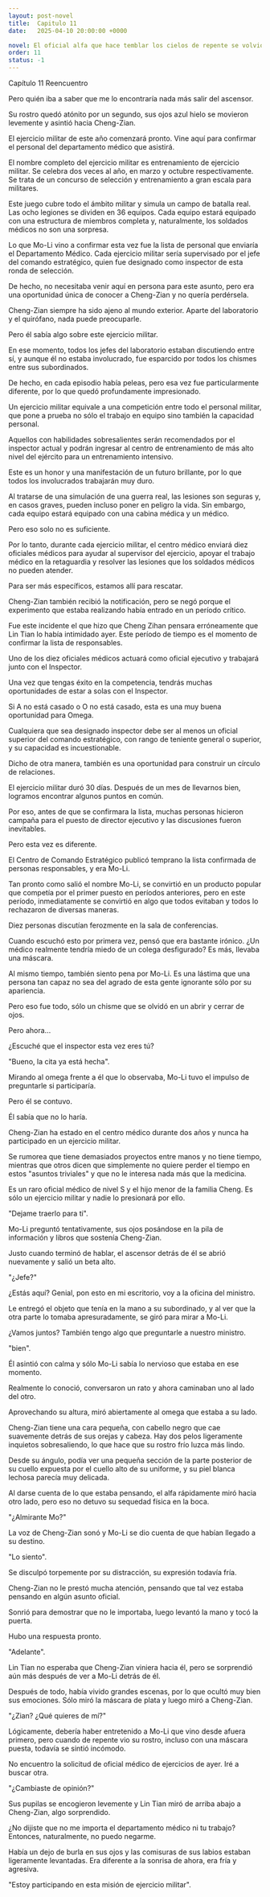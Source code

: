 ```yaml
---
layout: post-novel
title:  Capitulo 11
date:   2025-04-10 20:00:00 +0000

novel: El oficial alfa que hace temblar los cielos de repente se volvió dulce
order: 11
status: -1
---
```


Capítulo 11 Reencuentro

Pero quién iba a saber que me lo encontraría nada más salir del ascensor.

Su rostro quedó atónito por un segundo, sus ojos azul hielo se movieron levemente y asintió hacia Cheng-Zian.

El ejercicio militar de este año comenzará pronto. Vine aquí para confirmar el personal del departamento médico que asistirá.

El nombre completo del ejercicio militar es entrenamiento de ejercicio militar. Se celebra dos veces al año, en marzo y octubre respectivamente. Se trata de un concurso de selección y entrenamiento a gran escala para militares.

Este juego cubre todo el ámbito militar y simula un campo de batalla real. Las ocho legiones se dividen en 36 equipos. Cada equipo estará equipado con una estructura de miembros completa y, naturalmente, los soldados médicos no son una sorpresa.

Lo que Mo-Li vino a confirmar esta vez fue la lista de personal que enviaría el Departamento Médico. Cada ejercicio militar sería supervisado por el jefe del comando estratégico, quien fue designado como inspector de esta ronda de selección.

De hecho, no necesitaba venir aquí en persona para este asunto, pero era una oportunidad única de conocer a Cheng-Zian y no quería perdérsela.

Cheng-Zian siempre ha sido ajeno al mundo exterior. Aparte del laboratorio y el quirófano, nada puede preocuparle.

Pero él sabía algo sobre este ejercicio militar.

En ese momento, todos los jefes del laboratorio estaban discutiendo entre sí, y aunque él no estaba involucrado, fue esparcido por todos los chismes entre sus subordinados.

De hecho, en cada episodio había peleas, pero esa vez fue particularmente diferente, por lo que quedó profundamente impresionado.

Un ejercicio militar equivale a una competición entre todo el personal militar, que pone a prueba no sólo el trabajo en equipo sino también la capacidad personal.

Aquellos con habilidades sobresalientes serán recomendados por el inspector actual y podrán ingresar al centro de entrenamiento de más alto nivel del ejército para un entrenamiento intensivo.

Este es un honor y una manifestación de un futuro brillante, por lo que todos los involucrados trabajarán muy duro.

Al tratarse de una simulación de una guerra real, las lesiones son seguras y, en casos graves, pueden incluso poner en peligro la vida. Sin embargo, cada equipo estará equipado con una cabina médica y un médico.

Pero eso solo no es suficiente.

Por lo tanto, durante cada ejercicio militar, el centro médico enviará diez oficiales médicos para ayudar al supervisor del ejercicio, apoyar el trabajo médico en la retaguardia y resolver las lesiones que los soldados médicos no pueden atender.

Para ser más específicos, estamos allí para rescatar.

Cheng-Zian también recibió la notificación, pero se negó porque el experimento que estaba realizando había entrado en un período crítico.

Fue este incidente el que hizo que Cheng Zihan pensara erróneamente que Lin Tian lo había intimidado ayer. Este período de tiempo es el momento de confirmar la lista de responsables.

Uno de los diez oficiales médicos actuará como oficial ejecutivo y trabajará junto con el Inspector.

Una vez que tengas éxito en la competencia, tendrás muchas oportunidades de estar a solas con el Inspector.

Si A no está casado o O no está casado, esta es una muy buena oportunidad para Omega.

Cualquiera que sea designado inspector debe ser al menos un oficial superior del comando estratégico, con rango de teniente general o superior, y su capacidad es incuestionable.

Dicho de otra manera, también es una oportunidad para construir un círculo de relaciones.

El ejercicio militar duró 30 días. Después de un mes de llevarnos bien, logramos encontrar algunos puntos en común.

Por eso, antes de que se confirmara la lista, muchas personas hicieron campaña para el puesto de director ejecutivo y las discusiones fueron inevitables.

Pero esta vez es diferente.

El Centro de Comando Estratégico publicó temprano la lista confirmada de personas responsables, y era Mo-Li.

Tan pronto como salió el nombre Mo-Li, se convirtió en un producto popular que competía por el primer puesto en períodos anteriores, pero en este período, inmediatamente se convirtió en algo que todos evitaban y todos lo rechazaron de diversas maneras.

Diez personas discutían ferozmente en la sala de conferencias.

Cuando escuchó esto por primera vez, pensó que era bastante irónico. ¿Un médico realmente tendría miedo de un colega desfigurado? Es más, llevaba una máscara.

Al mismo tiempo, también siento pena por Mo-Li. Es una lástima que una persona tan capaz no sea del agrado de esta gente ignorante sólo por su apariencia.

Pero eso fue todo, sólo un chisme que se olvidó en un abrir y cerrar de ojos.

Pero ahora...

¿Escuché que el inspector esta vez eres tú?

"Bueno, la cita ya está hecha".

Mirando al omega frente a él que lo observaba, Mo-Li tuvo el impulso de preguntarle si participaría.

Pero él se contuvo.

Él sabía que no lo haría.

Cheng-Zian ha estado en el centro médico durante dos años y nunca ha participado en un ejercicio militar.

Se rumorea que tiene demasiados proyectos entre manos y no tiene tiempo, mientras que otros dicen que simplemente no quiere perder el tiempo en estos "asuntos triviales" y que no le interesa nada más que la medicina.

Es un raro oficial médico de nivel S y el hijo menor de la familia Cheng. Es sólo un ejercicio militar y nadie lo presionará por ello.

"Dejame traerlo para ti".

Mo-Li preguntó tentativamente, sus ojos posándose en la pila de información y libros que sostenía Cheng-Zian.

Justo cuando terminó de hablar, el ascensor detrás de él se abrió nuevamente y salió un beta alto.

"¿Jefe?"

¿Estás aquí? Genial, pon esto en mi escritorio, voy a la oficina del ministro.

Le entregó el objeto que tenía en la mano a su subordinado, y al ver que la otra parte lo tomaba apresuradamente, se giró para mirar a Mo-Li.

¿Vamos juntos? También tengo algo que preguntarle a nuestro ministro.

"bien".

Él asintió con calma y sólo Mo-Li sabía lo nervioso que estaba en ese momento.

Realmente lo conoció, conversaron un rato y ahora caminaban uno al lado del otro.

Aprovechando su altura, miró abiertamente al omega que estaba a su lado.

Cheng-Zian tiene una cara pequeña, con cabello negro que cae suavemente detrás de sus orejas y cabeza. Hay dos pelos ligeramente inquietos sobresaliendo, lo que hace que su rostro frío luzca más lindo.

Desde su ángulo, podía ver una pequeña sección de la parte posterior de su cuello expuesta por el cuello alto de su uniforme, y su piel blanca lechosa parecía muy delicada.

Al darse cuenta de lo que estaba pensando, el alfa rápidamente miró hacia otro lado, pero eso no detuvo su sequedad física en la boca.

"¿Almirante Mo?"

La voz de Cheng-Zian sonó y Mo-Li se dio cuenta de que habían llegado a su destino.

"Lo siento".

Se disculpó torpemente por su distracción, su expresión todavía fría.

Cheng-Zian no le prestó mucha atención, pensando que tal vez estaba pensando en algún asunto oficial.

Sonrió para demostrar que no le importaba, luego levantó la mano y tocó la puerta.

Hubo una respuesta pronto.

"Adelante".

Lin Tian no esperaba que Cheng-Zian viniera hacia él, pero se sorprendió aún más después de ver a Mo-Li detrás de él.

Después de todo, había vivido grandes escenas, por lo que ocultó muy bien sus emociones. Sólo miró la máscara de plata y luego miró a Cheng-Zian.

"¿Zian? ¿Qué quieres de mí?"

Lógicamente, debería haber entretenido a Mo-Li que vino desde afuera primero, pero cuando de repente vio su rostro, incluso con una máscara puesta, todavía se sintió incómodo.

No encuentro la solicitud de oficial médico de ejercicios de ayer. Iré a buscar otra.

"¿Cambiaste de opinión?"

Sus pupilas se encogieron levemente y Lin Tian miró de arriba abajo a Cheng-Zian, algo sorprendido.

¿No dijiste que no me importa el departamento médico ni tu trabajo? Entonces, naturalmente, no puedo negarme.

Había un dejo de burla en sus ojos y las comisuras de sus labios estaban ligeramente levantadas. Era diferente a la sonrisa de ahora, era fría y agresiva.

"Estoy participando en esta misión de ejercicio militar".





